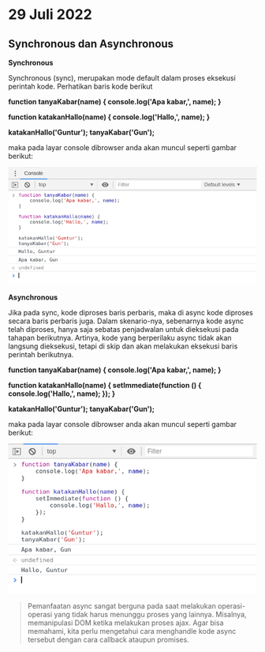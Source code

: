 # 29 Juli 2022

## Synchronous dan Asynchronous

<b>Synchronous</b>

Synchronous (sync), merupakan mode default dalam proses eksekusi perintah kode. Perhatikan baris kode berikut

<b>function tanyaKabar(name) {
    console.log('Apa kabar,', name);
}

function katakanHallo(name) {
    console.log('Hallo,', name);
}

katakanHallo('Guntur');
tanyaKabar('Gun'); </b>

maka pada layar console dibrowser anda akan muncul seperti gambar berikut:

<img src="synchronous.PNG" alt="100">

<b>Asynchronous</b>

Jika pada sync, kode diproses baris perbaris, maka di async kode diproses secara baris perbaris juga. 
Dalam skenario-nya, sebenarnya kode async telah diproses, hanya saja sebatas penjadwalan untuk dieksekusi pada tahapan berikutnya. Artinya, kode yang berperilaku async tidak akan langsung dieksekusi, tetapi di skip dan akan melakukan eksekusi baris perintah berikutnya.

<b>function tanyaKabar(name) {
    console.log('Apa kabar,', name);
}

function katakanHallo(name) {
    setImmediate(function () {
        console.log('Hallo,', name);
    });
}

katakanHallo('Guntur');
tanyaKabar('Gun'); </b>

maka pada layar console dibrowser anda akan muncul seperti gambar berikut:


<img src="Asynchronous.PNG" alt="100">

>Pemanfaatan async sangat berguna pada saat melakukan operasi-operasi yang tidak harus menunggu proses yang lainnya. Misalnya, memanipulasi DOM ketika melakukan proses ajax. Agar bisa memahami, kita perlu mengetahui cara menghandle kode async tersebut dengan cara callback ataupun promises.




